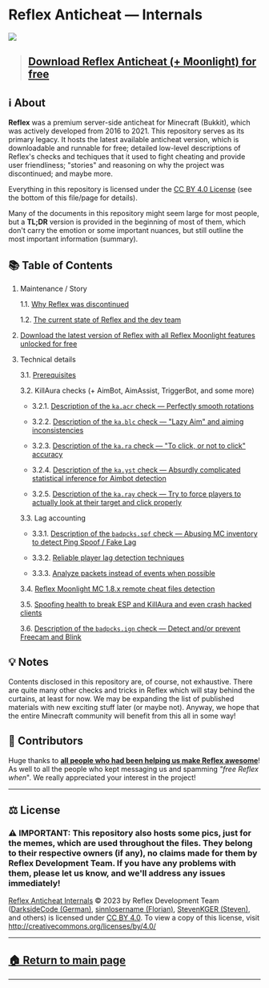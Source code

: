 # Reflex Anticheat — Internals

![][reflex-logo-big]

> ## [Download Reflex Anticheat (+ Moonlight) for free][download-reflex]




## ℹ️ About

**Reflex** was a premium server-side anticheat for Minecraft (Bukkit), which was actively developed from 2016 to 2021. This repository serves as its primary legacy. It hosts the latest available anticheat version, which is downloadable and runnable for free; detailed low-level descriptions of Reflex's checks and techiques that it used to fight cheating and provide user friendliness; "stories" and reasoning on why the project was discontinued; and maybe more.

Everything in this repository is licensed under the [CC BY 4.0 License][license] (see the bottom of this file/page for details).

Many of the documents in this repository might seem large for most people, but a **TL;DR** version is provided in the beginning of most of them, which don't carry the emotion or some important nuances, but still outline the most important information (summary).




## 📚 Table of Contents

1. Maintenance / Story

   1.1. [Why Reflex was discontinued][why-discontinued]

   1.2. [The current state of Reflex and the dev team][current-state]

2. [Download the latest version of Reflex with all Reflex Moonlight features unlocked for free][download-reflex]

3. Technical details

   3.1. [Prerequisites][prerequisites]

   3.2. KillAura checks (+ AimBot, AimAssist, TriggerBot, and some more)
   
   - 3.2.1. [Description of the `ka.acr` check — Perfectly smooth rotations][check.ka.acr]

   - 3.2.2. [Description of the `ka.blc` check — "Lazy Aim" and aiming inconsistencies][check.ka.blc]
  
   - 3.2.3. [Description of the `ka.ra` check — "To click, or not to click" accuracy][check.ka.ra]
  
   - 3.2.4. [Description of the `ka.yst` check — Absurdly complicated statistical inference for Aimbot detection][check.ka.yst]

   - 3.2.5. [Description of the `ka.ray` check — Try to force players to actually look at their target and click properly][check.ka.ray]
  
   3.3. Lag accounting

   - 3.3.1. [Description of the `badpcks.spf` check — Abusing MC inventory to detect Ping Spoof / Fake Lag][check.badpcks.spf]
  
   - 3.3.2. [Reliable player lag detection techniques][lag-accounting]
   
   - 3.3.3. [Analyze packets instead of events when possible][packets-over-events]

   3.4. [Reflex Moonlight MC 1.8.x remote cheat files detection][desc-and-list-of-cheat-files-det]

   3.5. [Spoofing health to break ESP and KillAura and even crash hacked clients][spoofing-health]

   3.6. [Description of the `badpcks.ign` check — Detect and/or prevent Freecam and Blink][check.badpcks.ign]






## 💡 Notes

Contents disclosed in this repository are, of course, not exhaustive. There are quite many other checks and tricks in Reflex which will stay behind the curtains, at least for now. We may be expanding the list of published materials with new exciting stuff later (or maybe not). Anyway, we hope that the entire Minecraft community will benefit from this all in some way!







## 🤝 Contributors

Huge thanks to **[all people who had been helping us make Reflex awesome][contrib]**! As well to all the people who kept messaging us and spamming *"free Reflex when*". We really appreciated your interest in the project! 









---

## ⚖️ License

### ⚠ IMPORTANT: This repository also hosts some pics, just for the memes, which are used throughout the files. They belong to their respective owners (if any), no claims made for them by Reflex Development Team. If you have any problems with them, please let us know, and we'll address any issues immediately!

[Reflex Anticheat Internals][reflex-anticheat-internals] © 2023 by Reflex Development Team ([DarksideCode (German)][dev-german], [sinnlosername (Florian)][dev-florian], [StevenKGER (Steven)][dev-steven], and others) is licensed under [CC BY 4.0][license]. To view a copy of this license, visit http://creativecommons.org/licenses/by/4.0/

[license]: http://creativecommons.org/licenses/by/4.0

[reflex-anticheat-internals]: https://github.com/MeGysssTaa/reflex-anticheat-internals

[dev-german]: https://github.com/MeGysssTaa

[dev-florian]: https://github.com/sinnlosername

[dev-steven]: https://github.com/StevenKGER

---

## [🏠 Return to main page][reflex-anticheat-internals]

---









[reflex-logo-big]: https://github.com/MeGysssTaa/reflex-anticheat-internals/blob/8a35007fca0904771d767a1ad466e1d140a79ba6/assets/Reflex%20Logo%20Big.png

[download-reflex]: https://github.com/MeGysssTaa/reflex-anticheat-internals/releases/tag/v11.3-5-27732ae-MOONLIGHT

[why-discontinued]: https://github.com/MeGysssTaa/reflex-anticheat-internals/blob/main/texts/1.1.%20Why%20Reflex%20was%20discontinued.md

[current-state]: https://github.com/MeGysssTaa/reflex-anticheat-internals/blob/main/texts/1.2.%20The%20current%20state%20of%20Reflex%20and%20the%20dev%20team.md

[prerequisites]: https://github.com/MeGysssTaa/reflex-anticheat-internals/blob/main/texts/3.1.%20Prerequisites.md

[check.ka.acr]: https://github.com/MeGysssTaa/reflex-anticheat-internals/blob/main/texts/3.2.1.%20Description%20of%20the%20%60ka.acr%60%20check.md

[check.ka.blc]: https://github.com/MeGysssTaa/reflex-anticheat-internals/blob/main/texts/3.2.2.%20Description%20of%20the%20%60ka.blc%60%20check.md

[check.ka.ra]: https://github.com/MeGysssTaa/reflex-anticheat-internals/blob/main/texts/3.2.3.%20Description%20of%20the%20%60ka.ra%60%20check.md

[check.ka.yst]: https://github.com/MeGysssTaa/reflex-anticheat-internals/blob/main/texts/3.2.4.%20Description%20of%20the%20%60ka.yst%60%20check.md

[check.badpcks.spf]: https://github.com/MeGysssTaa/reflex-anticheat-internals/blob/main/texts/3.3.1.%20Description%20of%20the%20%60badpcks.spf%60%20check.md

[lag-accounting]: https://github.com/MeGysssTaa/reflex-anticheat-internals/blob/main/texts/3.3.2.%20Reliable%20player%20lag%20detection.md

[desc-and-list-of-cheat-files-det]: https://github.com/MeGysssTaa/reflex-anticheat-internals/blob/main/texts/3.4.%20Reflex%20Moonlight%20remote%20cheat%20files%20detection.md

[packets-over-events]: https://github.com/MeGysssTaa/reflex-anticheat-internals/blob/main/texts/3.3.3.%20Analyze%20packets%20instead%20of%20events%20when%20possible.md

[spoofing-health]: https://github.com/MeGysssTaa/reflex-anticheat-internals/blob/main/texts/3.5.%20Spoofing%20health.md

[check.badpcks.ign]: https://github.com/MeGysssTaa/reflex-anticheat-internals/blob/main/texts/3.6.%20Description%20of%20the%20%60badpcks.ign%60%20check.md

[check.ka.ray]: https://github.com/MeGysssTaa/reflex-anticheat-internals/blob/main/texts/3.2.5.%20Description%20of%20the%20%60ka.ray%60%20check.md

[contrib]: https://github.com/MeGysssTaa/ReflexIssueTracker/wiki/Contributors-List




